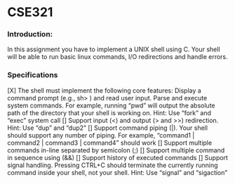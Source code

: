 # CSE321

### Introduction:
In this assignment you have to implement a UNIX shell using C. Your shell will be able to run basic linux commands, I/O redirections and handle errors.

### Specifications

[X] The shell must implement the following core features:
  Display a command prompt (e.g., sh> ) and read user input.
  Parse and execute system commands.
  For example, running “pwd” will output the absolute path of the directory that your shell is working on.
  Hint: Use “fork” and “exec” system call
[] Support input (<) and output (> and >>) redirection.
  Hint: Use “dup” and “dup2”
[] Support command piping (|). Your shell should support any number of piping.
  For example, “command1 | command2 | command3 | command4” should work
[] Support multiple commands in-line separated by semicolon (;)
[] Support multiple command in sequence using (&&)
[] Support history of executed commands
[] Support signal handling. Pressing CTRL+C should terminate the currently running command inside your shell, not your shell.
  Hint: Use “signal” and “sigaction”
